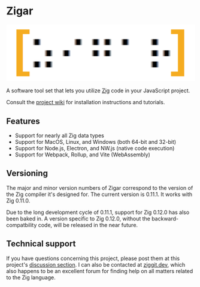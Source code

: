 # Zigar

![Logo](./docs/images/logo.png)

A software tool set that lets you utilize [Zig](https://ziglang.org/) code in your JavaScript
project. 

Consult the [project wiki](https://github.com/chung-leong/zigar/wiki) for installation instructions
and tutorials.

## Features

* Support for nearly all Zig data types
* Support for MacOS, Linux, and Windows (both 64-bit and 32-bit)
* Support for Node.js, Electron, and NW.js (native code execution)
* Support for Webpack, Rollup, and Vite (WebAssembly)

## Versioning

The major and minor version numbers of Zigar correspond to the version of the Zig compiler
it's designed for. The current version is 0.11.1. It works with Zig 0.11.0.

Due to the long development cycle of 0.11.1, support for Zig 0.12.0 has also been baked in. A 
version specific to Zig 0.12.0, without the backward-compatbility code, will be released in the 
near future.

## Technical support

If you have questions concerning this project, please post them at this project's 
[discussion section](https://github.com/chung-leong/zigar/discussions). I can also be contacted at 
[ziggit.dev](https://ziggit.dev/), which also happens to be an excellent forum for finding help on
all matters related to the Zig language.
